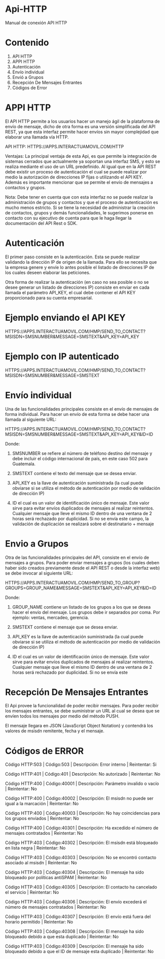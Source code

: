 # Api-HTTP
Manual de conexión API HTTP




# Contenido

1. API HTTP
2. APPI HTTP
3. Autenticación
4. Envío individual
5. Envió a Grupos
6. Recepción De Mensajes Entrantes 
7. Códigos de Error




# APPI HTTP
El API HTTP permite a los usuarios hacer un manejo ágil de la plataforma de
envío de mensaje, dicho de otra forma es una versión simplificada del API REST, ya que
esta interfaz permite hacer envíos sin mayor complejidad que elaborar una llamada vía
HTTP.

API HTTP: HTTPS://APPS.INTERACTUAMOVIL.COM/HTTP

Ventajas: La principal ventaja de esta Api, es que permite la integración de sistemas
cerrados que actualmente ya soportan una interfaz SMS, y esto se realiza mediante el
uso de un URL predefinido. Al igual que en la API REST debe existir un proceso de
autenticación el cual se puede realizar por medio la autorización de direcciones IP fijas
o utilizando el API KEY. Además es importante mencionar que se permite el envío de
mensajes a contactos y grupos.

Nota: Debe tener en cuenta que con esta interfaz no se puede realizar la administración
de grupos y contactos y que el proceso de autenticación es mucho menos estricto. Si se
tiene la necesidad de administrar la creación de contactos, grupos y demás
funcionalidades, le sugerimos ponerse en contacto con su ejecutivo de cuenta para que
le haga llegar la documentación del API Rest o SDK.




# Autenticación
El primer paso consiste en la autenticación. Esta se puede realizar validando la
dirección IP de origen de la llamada. Para ello se necesita que la empresa genere y
envíe lo antes posible el listado de direcciones IP de los cuales deseen elaborar las
peticiones.

Otra forma de realizar la autenticación (en caso no sea posible o no se desee generar un
listado de direcciones IP) consiste en enviar en cada llamada el parámetro API_KEY, el
cual debe contener el API KEY proporcionado para su cuenta empresarial.

# Ejemplo enviando el API KEY
HTTPS://APPS.INTERACTUAMOVIL.COM/HMP/SEND_TO_CONTACT?MSISDN=SMSNUMBER&MESSAGE=SMSTEXT&API_KEY=API_KEY

# Ejemplo con IP autenticado
HTTPS://APPS.INTERACTUAMOVIL.COM/HMP/SEND_TO_CONTACT?MSISDN=SMSNUMBER&MESSAGE=SMSTEXT


# Envío individual
Una de las funcionalidades principales consiste en el envío de mensajes de forma
individual. Para hacer un envío de esta forma se debe hacer una llamada al siguiente
URL:

HTTPS://APPS.INTERACTUAMOVIL.COM/HMP/SEND_TO_CONTACT?MSISDN=SMSNUMBER&MESSAGE=SMSTEXT&API_KEY=API_KEY&ID=ID


Donde:

1. SMSNUMBER se refiere al número de teléfono destino del mensaje y debe incluir
el código internacional de país, en este caso 502 para Guatemala.

2. SMSTEXT contiene el texto del mensaje que se desea enviar.

3. API_KEY es la llave de autenticación suministrada (la cual puede obviarse si se
utiliza el método de autenticación por medio de validación de dirección IP)

4. ID el cual es un valor de identificación único de mensaje. Este valor sirve para
evitar envíos duplicados de mensajes al realizar reintentos. Cualquier mensaje
que lleve el mismo ID dentro de una ventana de 2 horas será rechazado por
duplicidad. Si no se envía este campo, la validación de duplicación se realizará
sobre el destinatario + mensaje

# Envio a Grupos
Otra de las funcionalidades principales del API, consiste en el envío de mensajes a
grupos. Para poder enviar mensajes a grupos (los cuales deben haber sido creados
previamente desde el API REST o desde la interfaz web) se debe invocar al siguiente
URL:

HTTPS://APPS.INTERACTUAMOVIL.COM/HMP/SEND_TO_GROUP?GROUPS=GROUP_NAME&MESSAGE=SMSTEXT&API_KEY=API_KEY&ID=ID

Donde:
1. GROUP_NAME contiene un listado de los grupos a los que se desea hacer el envío
del mensaje. Los grupos debe ir separados por coma. Por ejemplo: ventas,
mercadeo, gerencia.

2. SMSTEXT contiene el mensaje que se desea enviar.

3. API_KEY es la llave de autenticación suministrada (la cual puede obviarse si se
utiliza el método de autenticación por medio de validación de dirección IP)

4. ID el cual es un valor de identificación único de mensaje. Este valor sirve para
evitar envíos duplicados de mensajes al realizar reintentos. Cualquier mensaje
que lleve el mismo ID dentro de una ventana de 2 horas será rechazado por
duplicidad. Si no se envía este


# Recepción De Mensajes Entrantes

El Api provee la funcionalidad de poder recibir mensajes. Para poder recibir los
mensajes entrantes, se debe suministrar un URL al cual se desea que se envíen todos los
mensajes por medio del método PUSH.

El mensaje llegara en JSON (JavaScript Object Notation) y contendrá los valores de
msisdn remitente, fecha y el mensaje.


# Códigos de ERROR

Código HTTP:503 | Código:503   | Descripción: Error interno | Reintentar: Si

Código HTTP:401 | Código:401   | Descripción: No autorizado | Reintentar: No

Código HTTP:400 | Código:40001 | Descripción: Parámetro invalido o vacío | Reintentar: No

Código HTTP:400 | Código:40002 | Descripción: El msisdn no puede ser igual a la marcación | Reintentar: No

Código HTTP:400 | Código:40003 | Descripción: No hay coincidencias para los grupos enviados | Reintentar: No

Código HTTP:400 | Código:40301 | Descripción: Ha excedido el número de mensajes contratados | Reintentar: No

Código HTTP:403 | Código:40302 | Descripción: El msisdn está bloqueado en lista negra | Reintentar: No

Código HTTP:403 | Código:40303 | Descripción: No se encontró contacto asociado al msisdn | Reintentar: No

Código HTTP:403 | Código:40304 | Descripción: El mensaje ha sido bloqueado por políticas antiSPAM | Reintentar: No

Código HTTP:403 | Código:40305 | Descripción: El contacto ha cancelado el servicio | Reintentar: No

Código HTTP:403 | Código:40306 | Descripción: El envío excederá el número de mensajes contratados | Reintentar: No

Código HTTP:403 | Código:40307 | Descripción: El envío está fuera del horario permitido | Reintentar: No

Código HTTP:403 | Código:40308 | Descripción: El mensaje ha sido bloqueado debido a que esta duplicado | Reintentar: No

Código HTTP:403 | Código:40309 | Descripción: El mensaje ha sido bloqueado debido a que el ID de mensaje esta duplicado | Reintentar: No



